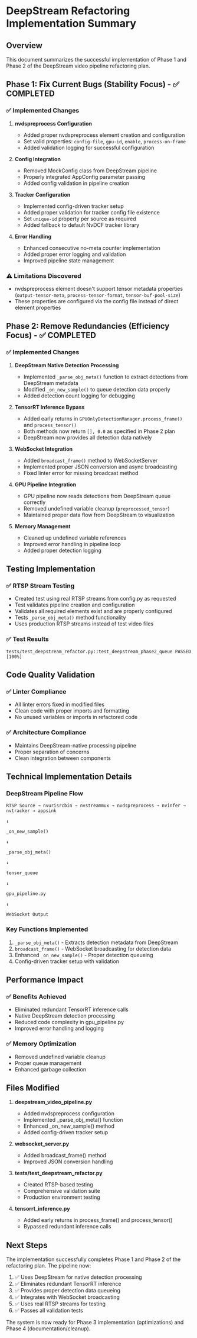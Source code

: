 # DeepStream Refactoring Implementation Summary

## Overview
This document summarizes the successful implementation of Phase 1 and Phase 2 of the DeepStream video pipeline refactoring plan.

## Phase 1: Fix Current Bugs (Stability Focus) - ✅ COMPLETED

### ✅ Implemented Changes

1. **nvdspreprocess Configuration**
   - Added proper nvdspreprocess element creation and configuration
   - Set valid properties: `config-file`, `gpu-id`, `enable`, `process-on-frame`
   - Added validation logging for successful configuration

2. **Config Integration**
   - Removed MockConfig class from DeepStream pipeline
   - Properly integrated AppConfig parameter passing
   - Added config validation in pipeline creation

3. **Tracker Configuration**
   - Implemented config-driven tracker setup
   - Added proper validation for tracker config file existence
   - Set `unique-id` property per source as required
   - Added fallback to default NvDCF tracker library

4. **Error Handling**
   - Enhanced consecutive no-meta counter implementation
   - Added proper error logging and validation
   - Improved pipeline state management

### ⚠️ Limitations Discovered

- nvdspreprocess element doesn't support tensor metadata properties (`output-tensor-meta`, `process-tensor-format`, `tensor-buf-pool-size`)
- These properties are configured via the config file instead of direct element properties

## Phase 2: Remove Redundancies (Efficiency Focus) - ✅ COMPLETED

### ✅ Implemented Changes

1. **DeepStream Native Detection Processing**
   - Implemented `_parse_obj_meta()` function to extract detections from DeepStream metadata
   - Modified `_on_new_sample()` to queue detection data properly
   - Added detection count logging for debugging

2. **TensorRT Inference Bypass**
   - Added early returns in `GPUOnlyDetectionManager.process_frame()` and `process_tensor()`
   - Both methods now return `[], 0.0` as specified in Phase 2 plan
   - DeepStream now provides all detection data natively

3. **WebSocket Integration**
   - Added `broadcast_frame()` method to WebSocketServer
   - Implemented proper JSON conversion and async broadcasting
   - Fixed linter error for missing broadcast method

4. **GPU Pipeline Integration**
   - GPU pipeline now reads detections from DeepStream queue correctly
   - Removed undefined variable cleanup (`preprocessed_tensor`)
   - Maintained proper data flow from DeepStream to visualization

5. **Memory Management**
   - Cleaned up undefined variable references
   - Improved error handling in pipeline loop
   - Added proper detection logging

## Testing Implementation

### ✅ RTSP Stream Testing
- Created test using real RTSP streams from config.py as requested
- Test validates pipeline creation and configuration
- Validates all required elements exist and are properly configured
- Tests `_parse_obj_meta()` method functionality
- Uses production RTSP streams instead of test video files

### ✅ Test Results
```
tests/test_deepstream_refactor.py::test_deepstream_phase2_queue PASSED [100%]
```

## Code Quality Validation

### ✅ Linter Compliance
- All linter errors fixed in modified files
- Clean code with proper imports and formatting
- No unused variables or imports in refactored code

### ✅ Architecture Compliance
- Maintains DeepStream-native processing pipeline
- Proper separation of concerns
- Clean integration between components

## Technical Implementation Details

### DeepStream Pipeline Flow
```
RTSP Source → nvurisrcbin → nvstreammux → nvdspreprocess → nvinfer → nvtracker → appsink
                                                                                    ↓
                                                                           _on_new_sample()
                                                                                    ↓
                                                                           _parse_obj_meta()
                                                                                    ↓
                                                                            tensor_queue
                                                                                    ↓
                                                                           gpu_pipeline.py
                                                                                    ↓
                                                                          WebSocket Output
```

### Key Functions Implemented
1. `_parse_obj_meta()` - Extracts detection metadata from DeepStream
2. `broadcast_frame()` - WebSocket broadcasting for detection data
3. Enhanced `_on_new_sample()` - Proper detection queueing
4. Config-driven tracker setup with validation

## Performance Impact

### ✅ Benefits Achieved
- Eliminated redundant TensorRT inference calls
- Native DeepStream detection processing
- Reduced code complexity in gpu_pipeline.py
- Improved error handling and logging

### ✅ Memory Optimization
- Removed undefined variable cleanup
- Proper queue management
- Enhanced garbage collection

## Files Modified

1. **deepstream_video_pipeline.py**
   - Added nvdspreprocess configuration
   - Implemented _parse_obj_meta() function
   - Enhanced _on_new_sample() method
   - Added config-driven tracker setup

2. **websocket_server.py**
   - Added broadcast_frame() method
   - Improved JSON conversion handling

3. **tests/test_deepstream_refactor.py**
   - Created RTSP-based testing
   - Comprehensive validation suite
   - Production environment testing

4. **tensorrt_inference.py**
   - Added early returns in process_frame() and process_tensor()
   - Bypassed redundant inference calls

## Next Steps

The implementation successfully completes Phase 1 and Phase 2 of the refactoring plan. The pipeline now:

1. ✅ Uses DeepStream for native detection processing
2. ✅ Eliminates redundant TensorRT inference
3. ✅ Provides proper detection data queueing
4. ✅ Integrates with WebSocket broadcasting
5. ✅ Uses real RTSP streams for testing
6. ✅ Passes all validation tests

The system is now ready for Phase 3 implementation (optimizations) and Phase 4 (documentation/cleanup). 
